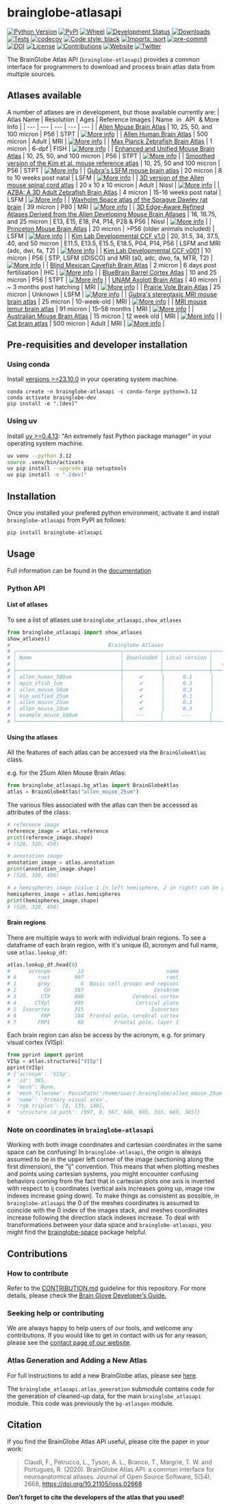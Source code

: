 # brainglobe-atlasapi

[![Python Version](https://img.shields.io/pypi/pyversions/brainglobe-atlasapi.svg)](https://pypi.org/project/brainglobe-atlasapi)
[![PyPI](https://img.shields.io/pypi/v/brainglobe-atlasapi.svg)](https://pypi.org/project/brainglobe-atlasapi/)
[![Wheel](https://img.shields.io/pypi/wheel/brainglobe-atlasapi.svg)](https://pypi.org/project/brainglobe-atlasapi)
[![Development Status](https://img.shields.io/pypi/status/brainatlas-api.svg)](https://github.com/SainsburyWellcomeCentre/brainatlas-api)
[![Downloads](https://pepy.tech/badge/brainglobe-atlasapi)](https://pepy.tech/project/brainglobe-atlasapi)
[![Tests](https://img.shields.io/github/actions/workflow/status/brainglobe/brainglobe-atlasapi/test_and_deploy.yml?branch=main)](
    https://github.com/brainglobe/brainglobe-atlasapi/actions)
[![codecov](https://codecov.io/gh/brainglobe/brainglobe-atlasapi/branch/main/graph/badge.svg?token=WTFPFW0TE4)](https://codecov.io/gh/brainglobe/brainglobe-atlasapi)
[![Code style: black](https://img.shields.io/badge/code%20style-black-000000.svg)](https://github.com/python/black)
[![Imports: isort](https://img.shields.io/badge/%20imports-isort-%231674b1?style=flat&labelColor=ef8336)](https://pycqa.github.io/isort/)
[![pre-commit](https://img.shields.io/badge/pre--commit-enabled-brightgreen?logo=pre-commit&logoColor=white)](https://github.com/pre-commit/pre-commit)
[![DOI](https://joss.theoj.org/papers/10.21105/joss.02668/status.svg)](https://doi.org/10.21105/joss.02668)
[![License](https://img.shields.io/badge/License-BSD%203--Clause-blue.svg)](https://opensource.org/licenses/BSD-3-Clause)
[![Contributions](https://img.shields.io/badge/Contributions-Welcome-brightgreen.svg)](https://docs.brainglobe.info/cellfinder/contributing)
[![Website](https://img.shields.io/website?up_message=online&url=https%3A%2F%2Fbrainglobe.info)](https://brainglobe.info/documentation/brainglobe-atlasapi/index.html)
[![Twitter](https://img.shields.io/twitter/follow/brain_globe?style=social)](https://twitter.com/brain_globe)

The BrainGlobe Atlas API (`brainglobe-atlasapi`) provides a common interface for programmers to download and process brain atlas data from multiple sources.

## Atlases available

A number of atlases are in development, but those available currently are:
| Atlas Name | Resolution | Ages | Reference Images | Name in API & More Info |
| --- |  --- | --- | --- | --- |
| [Allen Mouse Brain Atlas](https://doi.org/10.1016/j.cell.2020.04.007) | 10, 25, 50, and 100 micron | P56 | STPT | [![More info](https://img.shields.io/badge/More%20info-Click%20here-blue)](https://brainglobe.info/documentation/brainglobe-atlasapi/usage/atlas-details.html#allen-adult-mouse-brain-atlas) |
| [Allen Human Brain Atlas](https://www.brain-map.org) | 500 micron | Adult | MRI | [![More info](https://img.shields.io/badge/More%20info-Click%20here-blue)](https://brainglobe.info/documentation/brainglobe-atlasapi/usage/atlas-details.html#allen-human-brain-atlas) |
| [Max Planck Zebrafish Brain Atlas](http://fishatlas.neuro.mpg.de) | 1 micron | 6-dpf | FISH | [![More info](https://img.shields.io/badge/More%20info-Click%20here-blue)](https://brainglobe.info/documentation/brainglobe-atlasapi/usage/atlas-details.html#max-planck-zebrafish-brain-atlas) |
| [Enhanced and Unified Mouse Brain Atlas](https://kimlab.io/brain-map/atlas/) | 10, 25, 50, and 100 micron | P56 | STPT | [![More info](https://img.shields.io/badge/More%20info-Click%20here-blue)](https://brainglobe.info/documentation/brainglobe-atlasapi/usage/atlas-details.html#enhanced-and-unified-mouse-brain-atlas) |
| [Smoothed version of the Kim et al. mouse reference atlas](https://doi.org/10.1016/j.celrep.2014.12.014) | 10, 25, 50 and 100 micron | P56 | STPT | [![More info](https://img.shields.io/badge/More%20info-Click%20here-blue)](https://brainglobe.info/documentation/brainglobe-atlasapi/usage/atlas-details.html#smoothed-version-of-the-kim-et-al-mouse-reference-atlas) |
| [Gubra's LSFM mouse brain atlas](https://doi.org/10.1007/s12021-020-09490-8) | 20 micron | 8 to 10 weeks post natal | LSFM | [![More info](https://img.shields.io/badge/More%20info-Click%20here-blue)](https://brainglobe.info/documentation/brainglobe-atlasapi/usage/atlas-details.html#gubras-lsfm-mouse-brain-atlas) |
| [3D version of the Allen mouse spinal cord atlas](https://doi.org/10.1101/2021.05.06.443008) | 20 x 10 x 10 micron | Adult | Nissl | [![More info](https://img.shields.io/badge/More%20info-Click%20here-blue)](https://brainglobe.info/documentation/brainglobe-atlasapi/usage/atlas-details.html#d-version-of-the-allen-mouse-spinal-cord-atlas) |
| [AZBA: A 3D Adult Zebrafish Brain Atlas](https://doi.org/10.1101/2021.05.04.442625) | 4 micron | 15-16 weeks post natal | LSFM | [![More info](https://img.shields.io/badge/More%20info-Click%20here-blue)](https://brainglobe.info/documentation/brainglobe-atlasapi/usage/atlas-details.html#azba-a-3d-adult-zebrafish-brain-atlas) |
| [Waxholm Space atlas of the Sprague Dawley rat brain](https://doi.org/10.1038/s41592-023-02034-3) | 39 micron | P80  | MRI | [![More info](https://img.shields.io/badge/More%20info-Click%20here-blue)](https://brainglobe.info/documentation/brainglobe-atlasapi/usage/atlas-details.html#waxholm-space-atlas-of-the-sprague-dawley-rat-brain) |
| [3D Edge-Aware Refined Atlases Derived from the Allen Developing Mouse Brain Atlases](https://doi.org/10.7554/eLife.61408) | 16, 16.75, and 25 micron | E13, E15, E18, P4, P14, P28 & P56 | Nissl | [![More info](https://img.shields.io/badge/More%20info-Click%20here-blue)](https://brainglobe.info/documentation/brainglobe-atlasapi/usage/atlas-details.html#d-edge-aware-refined-atlases-derived-from-the-allen-developing-mouse-brain-atlases) |
| [Princeton Mouse Brain Atlas](https://brainmaps.princeton.edu/2020/09/princeton-mouse-brain-atlas-links) | 20 micron | >P56 (older animals included) | LSFM | [![More info](https://img.shields.io/badge/More%20info-Click%20here-blue)](https://brainglobe.info/documentation/brainglobe-atlasapi/usage/atlas-details.html#princeton-mouse-brain-atlas) |
| [Kim Lab Developmental CCF v1.0](https://doi.org/10.6084/m9.figshare.26377171.v1) | 20, 31.5, 34, 37.5, 40, and 50 micron | E11.5, E13.5, E15.5, E18.5, P04, P14, P56 | LSFM and MRI (adc, dwi, fa, T2) | [![More info](https://img.shields.io/badge/More%20info-Click%20here-blue)](https://brainglobe.info/documentation/brainglobe-atlasapi/usage/atlas-details.html#kim-lab-developmental-ccf-v1-0) |
| [Kim Lab Developmental CCF v001](https://data.mendeley.com/datasets/2svx788ddf/1) | 10 micron | P56  | STP, LSFM (iDISCO) and MRI (a0, adc, dwo, fa, MTR, T2) | [![More info](https://img.shields.io/badge/More%20info-Click%20here-blue)](https://brainglobe.info/documentation/brainglobe-atlasapi/usage/atlas-details.html#kim-lab-developmental-ccf-v0-0-1-p56) |
| [Blind Mexican Cavefish Brain Atlas](https://doi.org/10.7554/eLife.80777) | 2 micron | 6 days post fertilisation | IHC | [![More info](https://img.shields.io/badge/More%20info-Click%20here-blue)](https://brainglobe.info/documentation/brainglobe-atlasapi/usage/atlas-details.html#blind-mexican-cavefish-brain-atlas) |
| [BlueBrain Barrel Cortex Atlas](https://doi.org/10.1162/imag_a_00209) | 10 and 25 micron | P56 | STPT | [![More info](https://img.shields.io/badge/More%20info-Click%20here-blue)](https://brainglobe.info/documentation/brainglobe-atlasapi/usage/atlas-details.html#bluebrain-barrel-cortex-atlas) |
| [UNAM Axolotl Brain Atlas](https://doi.org/10.1038/s41598-021-89357-3) | 40 micron | ~ 3 months post hatching | MRI | [![More info](https://img.shields.io/badge/More%20info-Click%20here-blue)](https://brainglobe.info/documentation/brainglobe-atlasapi/usage/atlas-details.html#unam-axolotl-brain-atlas) |
| [Prairie Vole Brain Atlas](https://doi.org/10.7554/eLife.87029.3.sa0) | 25 micron | Unknown | LSFM | [![More info](https://img.shields.io/badge/More%20info-Click%20here-blue)](https://brainglobe.info/documentation/brainglobe-atlasapi/usage/atlas-details.html#prairie-vole-brain-atlas) |
| [Gubra's stereotaxic MRI mouse brain atlas](https://doi.org/10.1007/s12021-023-09623-9) | 25 micron | 10-week-old  | MRI | [![More info](https://img.shields.io/badge/More%20info-Click%20here-blue)](https://brainglobe.info/documentation/brainglobe-atlasapi/usage/atlas-details.html#gubras-mri-mouse-brain-atlas) |
| [MRI mouse lemur brain atlas](https://doi.org/10.1016/j.dib.2018.10.067) | 91 micron | 15–58 months  | MRI | [![More info](https://img.shields.io/badge/More%20info-Click%20here-blue)](https://brainglobe.info/documentation/brainglobe-atlasapi/usage/atlas-details.html#mri-mouse-lemur-brain-atlas) |
| [Australian Mouse Brain Atlas](https://doi.org/10.1016/j.ymeth.2015.01.005) | 15 micron | 12 week old | MRI | [![More info](https://img.shields.io/badge/More%20info-Click%20here-blue)](https://brainglobe.info/documentation/brainglobe-atlasapi/usage/atlas-details.html#australian-mouse-brain-atlas) |
| [Cat brain atlas](https://doi.org/10.1002/cne.24271) | 500 micron | Adult | MRI | [![More info](https://img.shields.io/badge/More%20info-Click%20here-blue)](https://brainglobe.info/documentation/brainglobe-atlasapi/usage/atlas-details.html#cat-brain-atlas) |


## Pre-requisities and developer installation
### Using conda
Install [versions >=23.10.0](https://docs.conda.io/projects/conda/en/latest/user-guide/install/index.html#) in your operating system machine.
```
conda create -n brainglobe-atlasapi -c conda-forge python=3.12
conda activate brainglobe-dev
pip install -e ".[dev]"
```
### Using uv
Install [uv >=0.4.13](https://github.com/astral-sh/uv): "An extremely fast Python package manager" in your operating system machine.
```bash
uv venv --python 3.12
source .venv/bin/activate
uv pip install --upgrade pip setuptools
uv pip install -e ".[dev]"
```

## Installation

Once you installed your prefered python environment, activate it and install `brainglobe-atlasapi` from PyPI as follows:

```bash
pip install brainglobe-atlasapi
```

## Usage

Full information can be found in the [documentation](https://brainglobe.info/documentation/brainglobe-atlasapi/index.html)

### Python API

#### List of atlases

To see a list of atlases use `brainglobe_atlasapi.show_atlases`

```python
from brainglobe_atlasapi import show_atlases
show_atlases()
#                                Brainglobe Atlases
# ╭──────────────────────────────────┬────────────┬───────────────┬──────────────╮
# │ Name                             │ Downloaded │ Local version │    Latest    │
# │                                  │            │               │   version    │
# ├──────────────────────────────────┼────────────┼───────────────┼──────────────┤
# │ allen_human_500um                │     ✔      │      0.1      │     0.1      │
# │ mpin_zfish_1um                   │     ✔      │      0.3      │     0.3      │
# │ allen_mouse_50um                 │     ✔      │      0.3      │     0.3      │
# │ kim_unified_25um                 │     ✔      │      0.1      │     0.1      │
# │ allen_mouse_25um                 │     ✔      │      0.3      │     0.3      │
# │ allen_mouse_10um                 │     ✔      │      0.3      │     0.3      │
# │ example_mouse_100um              │    ---     │      ---      │     0.3      │
# ╰──────────────────────────────────┴────────────┴───────────────┴──────────────╯
```

#### Using the atlases

All the features of each atlas can be accessed via the `BrainGlobeAtlas` class.

e.g. for the 25um Allen Mouse Brain Atlas:

```python
from brainglobe_atlasapi.bg_atlas import BrainGlobeAtlas
atlas = BrainGlobeAtlas("allen_mouse_25um")
```

The various files associated with the atlas can then be accessed as attributes of the class:

```python
# reference image
reference_image = atlas.reference
print(reference_image.shape)
# (528, 320, 456)

# annotation image
annotation_image = atlas.annotation
print(annotation_image.shape)
# (528, 320, 456)

# a hemispheres image (value 1 in left hemisphere, 2 in right) can be generated
hemispheres_image = atlas.hemispheres
print(hemispheres_image.shape)
# (528, 320, 456)
```

#### Brain regions

There are multiple ways to work with individual brain regions. To see a dataframe of each brain region, with it's unique ID, acronym and full name, use `atlas.lookup_df`:

```python
atlas.lookup_df.head(8)
#      acronym         id                           name
# 0       root        997                           root
# 1       grey          8  Basic cell groups and regions
# 2         CH        567                       Cerebrum
# 3        CTX        688                Cerebral cortex
# 4      CTXpl        695                 Cortical plate
# 5  Isocortex        315                      Isocortex
# 6        FRP        184  Frontal pole, cerebral cortex
# 7       FRP1         68          Frontal pole, layer 1
```

Each brain region can also be access by the acronym, e.g. for primary visual cortex (VISp):

```python
from pprint import pprint
VISp = atlas.structures["VISp"]
pprint(VISp)
# {'acronym': 'VISp',
#  'id': 385,
#  'mesh': None,
#  'mesh_filename': PosixPath('/home/user/.brainglobe/allen_mouse_25um_v0.3/meshes/385.obj'),
#  'name': 'Primary visual area',
#  'rgb_triplet': [8, 133, 140],
#  'structure_id_path': [997, 8, 567, 688, 695, 315, 669, 385]}
```

### Note on coordinates in `brainglobe-atlasapi`

Working with both image coordinates and cartesian coordinates in the same space can be confusing!
In `brainglobe-atlasapi`, the origin is always assumed to be in the upper left corner of the image (sectioning along the first dimension), the "ij" convention.
This means that when plotting meshes and points using cartesian systems, you might encounter confusing behaviors coming from the fact that in cartesian plots one axis is inverted with respect to  ij coordinates (vertical axis increases going up, image row indexes increase going down).
To make things as consistent as possible, in `brainglobe-atlasapi` the 0 of the meshes coordinates is assumed to coincide with the 0 index of the images stack, and meshes coordinates increase following the direction stack indexes increase.
To deal with transformations between your data space and `brainglobe-atlasapi`, you might find the [brainglobe-space](https://github.com/brainglobe/brainglobe-space) package helpful.

## Contributions
### How to contribute
Refer to the [CONTRIBUTION.md](CONTRIBUTION.md) guideline for this repository. For more details, please check the [Brain Glove Developer’s Guide.](https://brainglobe.info/community/developers/index.html)

### Seeking help or contributing
We are always happy to help users of our tools, and welcome any contributions. If you would like to get in contact with us for any reason, please see the [contact page of our website](https://brainglobe.info/contact.html).

### Atlas Generation and Adding a New Atlas

For full instructions to add a new BrainGlobe atlas, please see [here](https://brainglobe.info/documentation/brainglobe-atlasapi/adding-a-new-atlas.html).

The `brainglobe_atlasapi.atlas_generation` submodule contains code for the generation of cleaned-up data, for the main `brainglobe_atlasapi` module.
This code was previously the `bg-atlasgen` module.

## Citation

If you find the BrainGlobe Atlas API useful, please cite the paper in your work:

>Claudi, F., Petrucco, L., Tyson, A. L., Branco, T., Margrie, T. W. and Portugues, R. (2020). BrainGlobe Atlas API: a common interface for neuroanatomical atlases. Journal of Open Source Software, 5(54), 2668, https://doi.org/10.21105/joss.02668

**Don't forget to cite the developers of the atlas that you used!**
